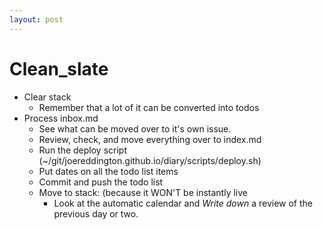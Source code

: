 ```yaml
---
layout: post
---
```

# Clean_slate
* Clear stack 
  * Remember that a lot of it can be converted into todos 
* Process inbox.md
  * See what can be moved over to it's own issue. 
  * Review, check, and move everything over to index.md
  * Run the deploy script  (~/git/joereddington.github.io/diary/scripts/deploy.sh)
  * Put dates on all the todo list items
  * Commit and push the todo list
  * Move to stack: (because it WON'T be instantly live
    * Look at the automatic calendar and *Write down* a review of the previous day or two.  
